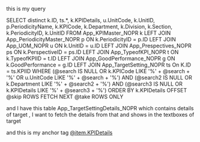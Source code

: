 this is my query 

SELECT distinct
    k.ID,
    ts.*,
    k.KPIDetails,
    u.UnitCode,
    k.UnitID,
    p.PeriodicityName,
    k.KPICode,
    k.Department,
    k.Division,
    k.Section,
    k.PeriodicityID,
    k.UnitID
FROM App_KPIMaster_NOPR k
LEFT JOIN App_PeriodicityMaster_NOPR p ON k.PeriodicityID = p.ID
LEFT JOIN App_UOM_NOPR u ON k.UnitID = u.ID
LEFT JOIN App_Prespectives_NOPR ps ON k.PerspectiveID = ps.ID
LEFT JOIN App_TypeofKPI_NOPR t ON k.TypeofKPIID = t.ID
LEFT JOIN App_GoodPerformance_NOPR g ON k.GoodPerformance = g.ID
LEFT JOIN App_TargetSetting_NOPR ts On K.ID = ts.KPIID
WHERE
    (@search IS NULL OR k.KPICode LIKE '%' + @search + '%' OR u.UnitCode LIKE '%' + @search + '%')
AND (@search2 IS NULL OR k.Department LIKE '%' + @search2 + '%')
AND (@search3 IS NULL OR k.KPIDetails LIKE '%' + @search3 + '%')
ORDER BY k.KPIDetails
OFFSET @skip ROWS FETCH NEXT @take ROWS ONLY



and I have this table App_TargetSettingDetails_NOPR which contains details of target , I want to fetch the details from that and shows in the textboxes of target 

<script>
document.addEventListener('DOMContentLoaded', function () {
    const KPIMaster = document.getElementById("form");
    const refNoLinks = document.querySelectorAll(".refNoLink");
    const deleteButton = document.getElementById("deleteButton");
    const submitButton = document.getElementById("submitButton");
    const actionTypeInput = document.getElementById("actionType");


    refNoLinks.forEach(link => {
        link.addEventListener("click", async function (event) {
            event.preventDefault();
            KPIMaster.style.display = "block";

            document.getElementById("KPICode").value = this.dataset.kpicode;
            document.getElementById("UnitCode").value = this.dataset.unitcode;
            document.getElementById("KPIDetails").value = this.dataset.kpidetails;
            document.getElementById("KPIID").value = this.dataset.id;
            document.getElementById("PeriodicityID").value = this.dataset.periodicityid;
            document.getElementById("Relevant_comparative_available").value = this.dataset.relevant_comparative_available;
            document.getElementById("Relevant_comparative_available_Value").value = this.dataset.relevant_comparative_available_value;
            document.getElementById("Relevant_comparative_available_Details").value = this.dataset.relevant_comparative_available_details;
            document.getElementById("Current_performance_better_than_comparative").value = this.dataset.current_performance_better_than_comparative;
            document.getElementById("Current_performance_better_than_comparative_Value").value = this.dataset.current_performance_better_than_comparative_value;
            document.getElementById("Current_performance_better_than_comparative_Details").value = this.dataset.current_performance_better_than_comparative_details;
            document.getElementById("Theoretical_limit_known").value = this.dataset.theoretical_limit_known;
            document.getElementById("Theoretical_limit_known_Value").value = this.dataset.theoretical_limit_known_value;
            document.getElementById("Theoretical_limit_known_Details").value = this.dataset.theoretical_limit_known_details;
            document.getElementById("Statutory_standard_guidline_known").value = this.dataset.statutory_standard_guidline_known;
            document.getElementById("Statutory_standard_guidline_known_Value").value = this.dataset.statutory_standard_guidline_known_value;
            document.getElementById("Statutory_standard_guidline_known_Details").value = this.dataset.statutory_standard_guidline_known_details;
            document.getElementById("Internal_Benchmark_available").value = this.dataset.internal_benchmark_available;
            document.getElementById("Internal_Benchmark_available_Value").value = this.dataset.internal_benchmark_available_value;
            document.getElementById("Internal_Benchmark_available_Details").value = this.dataset.internal_benchmark_available_details;
            document.getElementById("hist1").value = this.dataset.historical_bast_available;
            document.getElementById("hist2").value = this.dataset.historical_bast_available_value;
            document.getElementById("hist3").value = this.dataset.historical_bast_available_details;

            if (deleteButton) deleteButton.style.display = "inline-block";

            const periodicityId = this.dataset.periodicityid;
            const periodicityContainer = document.getElementById("periodicityFields");

            periodicityContainer.innerHTML = `
                <div class='text-muted small'>Loading periods...</div>
            `;

            try {
                const response = await fetch(`/TPR/GetPeriodicity?periodicityId=${periodicityId}`);
                const periods = await response.json();

                if (periods.length > 0) {
                    periodicityContainer.innerHTML = "";
                    const total = periods.length;

                    periods.forEach((period, index) => {
                        let colClass = "col-md-3"; 
                        if (total <= 4) colClass = "col-md-6"; 
                        else if (total === 1) colClass = "col-12"; 
                        else if (total <= 6) colClass = "col-md-4";

                        const div = document.createElement("div");
                        div.className = `${colClass} mb-2`;

                        div.innerHTML = `
                            <div class="input-group input-group-sm flex-nowrap">
                                <span class="input-group-text text-truncate" 
                                      style="max-width: 200px;" 
                                      title="${period}">
                                    ${period}
                                </span>

                                <input type="hidden" 
                                       name="TargetDetails[${index}].PeriodicityTransactionID" 
                                       value="${period}" />

                                <input type="text" class="form-control" 
                                       name="TargetDetails[${index}].TargetValue" 
                                       placeholder="Target" autocomplete="off">
                            </div>
                        `;
                        periodicityContainer.appendChild(div);
                    });
                } else {
                    periodicityContainer.innerHTML = `<div class="text-danger small">No periods found for this KPI.</div>`;
                }

            } catch (error) {
                periodicityContainer.innerHTML = `<div class="text-danger small">Error loading periodicity data.</div>`;
                console.error(error);
            }
        });
    });

    if (submitButton) {
        submitButton.addEventListener("click", function () {
            actionTypeInput.value = "save";
        });
    }

    if (deleteButton) {
        deleteButton.addEventListener("click", function () {
            Swal.fire({
                title: 'Are you sure?',
                text: "Do you really want to delete this Unit?",
                icon: 'warning',
                showCancelButton: true,
                confirmButtonColor: '#3085d6',
                cancelButtonColor: '#d33',
                confirmButtonText: 'Yes, delete it!',
                cancelButtonText: 'Cancel'
            }).then((result) => {
                if (result.isConfirmed) {
                    actionTypeInput.value = "delete";
                    document.getElementById("form").submit();
                }
            });
        });
    }
});
</script>

and this is my anchor tag
   <a href="#"
   class="refNoLink"
   data-id="@item.ID"
   data-KPICode="@item.KPICode"
   data-UnitCode="@item.UnitCode"
   data-KPIDetails="@item.KPIDetails"
   data-PeriodicityID="@item.PeriodicityID"
   data-Relevant_comparative_available="@item.Relevant_comparative_available"
   data-Relevant_comparative_available_Value="@item.Relevant_comparative_available_Value"
   data-Relevant_comparative_available_Details="@item.Relevant_comparative_available_Details"
   data-Current_performance_better_than_comparative="@item.Current_performance_better_than_comparative"
   data-Current_performance_better_than_comparative_Value="@item.Current_performance_better_than_comparative_Value"
   data-Current_performance_better_than_comparative_Details="@item.Current_performance_better_than_comparative_Details"
   data-Theoretical_limit_known="@item.Theoretical_limit_known"
   data-Theoretical_limit_known_Value="@item.Theoretical_limit_known_Value"
   data-Theoretical_limit_known_Details="@item.Theoretical_limit_known_Details"
   data-Statutory_standard_guidline_known="@item.Statutory_standard_guidline_known"
   data-Statutory_standard_guidline_known_Value="@item.Statutory_standard_guidline_known_Value"
   data-Statutory_standard_guidline_known_Details="@item.Statutory_standard_guidline_known_Details"
   data-Current_performance_better_than_statutory_standard="@item.Current_performance_better_than_statutory_standard"
   data-Current_performance_better_than_statutory_standard_Value="@item.Current_performance_better_than_statutory_standard_Value"
   data-Current_performance_better_than_statutory_standard_Details="@item.Current_performance_better_than_statutory_standard_Details"
   data-Internal_Benchmark_available="@item.Internal_Benchmark_available"
   data-Internal_Benchmark_available_Value="@item.Internal_Benchmark_available_Value"
   data-Internal_Benchmark_available_Details="@item.Internal_Benchmark_available_Details"
   data-Historical_bast_available="@item.Historical_bast_available"
   data-Historical_bast_available_Value="@item.Historical_bast_available_Value"
   data-Historical_bast_available_Details="@item.Historical_bast_available_Details"
   data-PeriodicityName="@item.PeriodicityName">
   @item.KPIDetails
</a>
